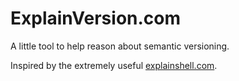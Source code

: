 # ExplainVersion.com
A little tool to help reason about semantic versioning.

Inspired by the extremely useful [explainshell.com](explainshell.com).
